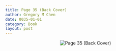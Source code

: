 ```yaml
---
title: Page 35 (Back Cover)
author: Gregory M Chen
date: 0035-01-01
category: Book
layout: post
---
```


<p style="text-align:center;"><img src="{{site.baseurl}}/assets/Graphics_v3.2/Page35_Back-Cover.png" alt="Page 35 (Back Cover)" style="max-height: calc(100vh - 50px);"/></p>
